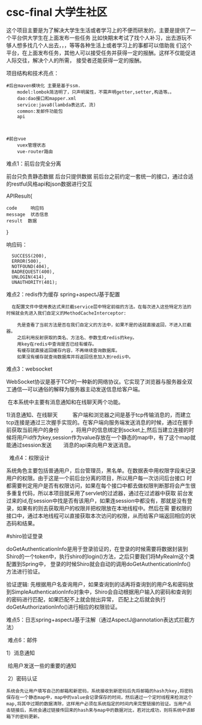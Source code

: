 # csc-final 大学生社区
这个项目主要是为了解决大学生生活或者学习上的不便而研发的，主要是提供了一个平台供大学生在上面发布一些任务
比如快期末考试了找个人补习，出去游玩不够人想多找几个人出去，，，等等各种生活上或者学习上的事都可以借助我
们这个平台，在上面发布任务，其他人可以接受任务并获得一定的报酬。这样不仅能促进人际交往，解决个人的所需，
接受者还能获得一定的报酬。

项目结构和技术亮点：

  
    #后台maven模块化 主要是基于ssm.
        model:lombok简洁明了，只声明属性，不需声明getter,setter,构造等。。
        dao:dao接口和mapper.xml
        service:java8(lambda表达式，流)
        common:发邮件功能包
        api
        
   
   
    #前台vue
        vuex管理状态
        vue-router路由
        


难点1：前后台完全分离

  前台只负责静态数据
  后台只提供数据
  前后台之前约定一套统一的接口，通过合适的restful风格api和json数据进行交互
  
  APIResult{
  
    code     响应码
    message  状态信息
    result  数据
    
  }


  响应码：
  
      SUCCESS(200),
      ERROR(500),
      NOTFOUND(404),
      BADREQUEST(400),
      UNLOGIN(414),
      UNAUTHORITY(401);
  
  难点2：redis作为缓存  spring+aspectJ基于配置
  
      在配置文件中使用表达式来拦截service层中特定前缀的方法。在每次进入这些特定方法的时候就会先进入我们自定义的MethodCacheInterceptor:
        
        先是查看了当前方法是否在我们自定义的方法中，如果不是的话就直接返回，不进入拦截器。
        之后利用反射获取的类名、方法名、参数生成redis的key。
        用key在redis中查询是否已经有缓存。
        有缓存就直接返回缓存内容，不再继续查询数据库。
        如果没有缓存就查询数据库并将返回信息加入到redis中。
        
      
  
  难点3：websocket
  
  WebSocket协议是基于TCP的一种新的网络协议。它实现了浏览器与服务器全双工通信—可以通俗的解释为服务器主动发送信息给客户端。
  
  在本系统中主要有消息通知和在线聊天两个功能。
  
  1)消息通知、在线聊天
  
        客户端和浏览器之间是基于tcp传输消息的，而建立tcp连接是通过三次握手实现的。在客户端向服务端发送消息的时候，通过在握手前获取当前用户的身份
        ，将用户的信息绑定到socket上,然后当建立连接的时候将用户id作为key,session作为value存放在一个静态的map中，有了这个map就能通过session发送
        消息的api来向用户发送消息。
  
  
  
  
  难点4：权限设计
  
  系统角色主要包括普通用户，后台管理员，黑名单。在数据表中用权限字段来记录用户的权限。由于这是一个前后台分离的项目，所以用户每一次访问后台接口
  时都需要判定用户是否有权限访问，如果在每个接口中都去做权限判断那将会产生很多重复代码，所以本项目就采用了servlet的过滤器，通过在过滤器中获取
  前台发过来的id,在session中找是否有该用户，如果连session中都没有，那就是没有登录，如果有的则去获取用户的权限并把权限放在本地线程中。然后在需
  要权限的接口中，通过本地线程可以直接获取本次访问的权限，从而给客户端返回相应的状态码和结果。
  
  #shiro验证登录
  
  doGetAuthenticationInfo是用于登录验证的，在登录的时候需要将数据封装到Shiro的一个token中，执行shiro的login()方法，之后只要我们将MyRealm这个类配置到Spring中，
  登录的时候Shiro就会自动的调用doGetAuthenticationInfo()方法进行验证。
  
  验证逻辑:    先根据用户名查询用户，如果查询到的话再将查询到的用户名和密码放到SimpleAuthenticationInfo对象中，Shiro会自动根据用户输入的密码和查询到的密码进行匹配，如果匹配不上就会抛出异常，
  匹配上之后就会执行doGetAuthorizationInfo()进行相应的权限验证。
  
  
  难点5：日志spring+aspectJ基于注解（通过AspectJ@annotation表达式拦截方法）
  
  
  难点6：邮件
  
  1）消息通知
  
  给用户发送一些的重要的通知
  
  2）密码认证

    系统会先让用户填写自己的邮箱和新密码，系统接收到新密码后先将邮箱的hash为key,将密码保存在一个静态map中，map中的value会记录保存的时间，然后通过一个定时线程来检测这个map,将其中过期的数据清除，这样用户必须在系统指定的时间内来完整链接的验证。当用户点击链接后，系统会通过链接传回来的hash来与map中的数据对比，若对比成功，则将系统中该邮箱下的密码更新。
